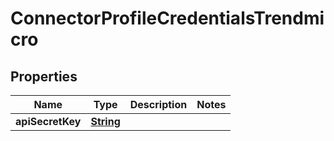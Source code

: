 

# ConnectorProfileCredentialsTrendmicro


## Properties

| Name | Type | Description | Notes |
|------------ | ------------- | ------------- | -------------|
|**apiSecretKey** | [**String**](String.md) |  |  |



